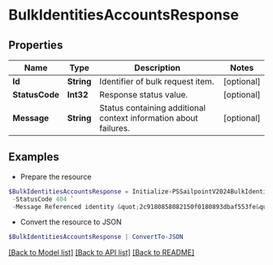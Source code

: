 # BulkIdentitiesAccountsResponse
## Properties

Name | Type | Description | Notes
------------ | ------------- | ------------- | -------------
**Id** | **String** | Identifier of bulk request item. | [optional] 
**StatusCode** | **Int32** | Response status value. | [optional] 
**Message** | **String** | Status containing additional context information about failures. | [optional] 

## Examples

- Prepare the resource
```powershell
$BulkIdentitiesAccountsResponse = Initialize-PSSailpointV2024BulkIdentitiesAccountsResponse  -Id 2c9180858082150f0180893dbaf553fe `
 -StatusCode 404 `
 -Message Referenced identity &quot;2c9180858082150f0180893dbaf553fe&quot; was not found.
```

- Convert the resource to JSON
```powershell
$BulkIdentitiesAccountsResponse | ConvertTo-JSON
```

[[Back to Model list]](../README.md#documentation-for-models) [[Back to API list]](../README.md#documentation-for-api-endpoints) [[Back to README]](../README.md)

